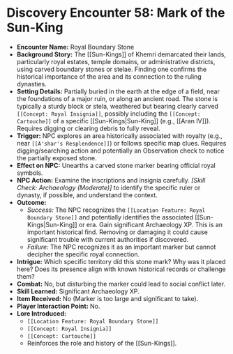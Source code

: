 # Discovery Encounter 58: Mark of the Sun-King

*   **Encounter Name:** Royal Boundary Stone
*   **Background Story:** The [[Sun-Kings]] of Khemri demarcated their lands, particularly royal estates, temple domains, or administrative districts, using carved boundary stones or stelae. Finding one confirms the historical importance of the area and its connection to the ruling dynasties.
*   **Setting Details:** Partially buried in the earth at the edge of a field, near the foundations of a major ruin, or along an ancient road. The stone is typically a sturdy block or stela, weathered but bearing clearly carved `[[Concept: Royal Insignia]]`, possibly including the `[[Concept: Cartouche]]` of a specific [[Sun-Kings|Sun-King]] (e.g., [[Aran IV]]). Requires digging or clearing debris to fully reveal.
*   **Trigger:** NPC explores an area historically associated with royalty (e.g., near `[[A'shar's Resplendence]]`) or follows specific map clues. Requires digging/searching action and potentially an Observation check to notice the partially exposed stone.
*   **Effect on NPC:** Unearths a carved stone marker bearing official royal symbols.
*   **NPC Action:** Examine the inscriptions and insignia carefully. *[Skill Check: Archaeology (Moderate)]* to identify the specific ruler or dynasty, if possible, and understand the context.
*   **Outcome:**
    *   *Success:* The NPC recognizes the `[[Location Feature: Royal Boundary Stone]]` and potentially identifies the associated [[Sun-Kings|Sun-King]] or era. Gain significant Archaeology XP. This is an important historical find. Removing or damaging it could cause significant trouble with current authorities if discovered.
    *   *Failure:* The NPC recognizes it as an important marker but cannot decipher the specific royal connection.
*   **Intrigue:** Which specific territory did this stone mark? Why was it placed here? Does its presence align with known historical records or challenge them?
*   **Combat:** No, but disturbing the marker could lead to social conflict later.
*   **Skill Learned:** Significant Archaeology XP.
*   **Item Received:** No (Marker is too large and significant to take).
*   **Player Interaction Point:** No.
*   **Lore Introduced:**
    *   `[[Location Feature: Royal Boundary Stone]]`
    *   `[[Concept: Royal Insignia]]`
    *   `[[Concept: Cartouche]]`
    *   Reinforces the role and history of the [[Sun-Kings]]. 